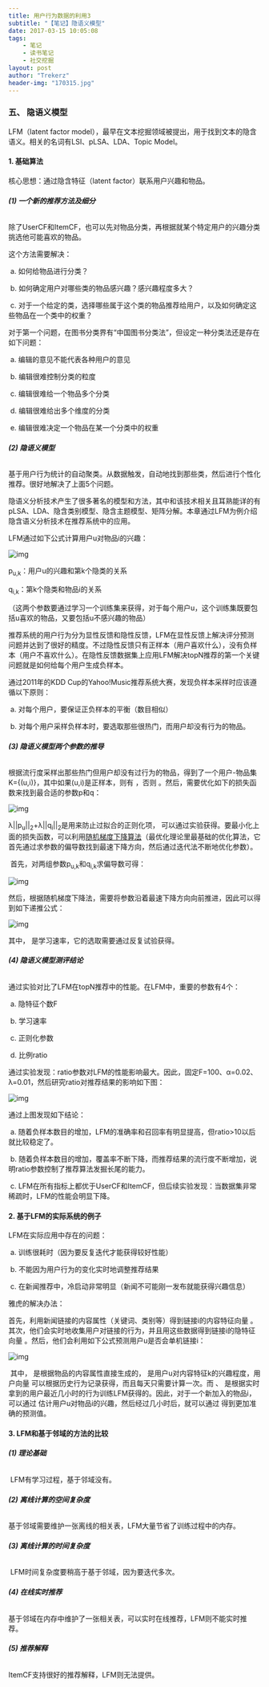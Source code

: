 ```yaml
---
title: 用户行为数据的利用3
subtitle: "【笔记】隐语义模型"
date: 2017-03-15 10:05:08
tags: 
	- 笔记
	- 读书笔记
	- 社交挖掘
layout: post
author: "Trekerz"
header-img: "170315.jpg"
---
```




### **五、  隐语义模型**

LFM（latent factor model），最早在文本挖掘领域被提出，用于找到文本的隐含语义。相关的名词有LSI、pLSA、LDA、Topic Model。

#### **1.    基础算法**

核心思想：通过隐含特征（latent factor）联系用户兴趣和物品。

###### **(1)  一个新的推荐方法及细分**

​        除了UserCF和ItemCF，也可以先对物品分类，再根据就某个特定用户的兴趣分类挑选他可能喜欢的物品。

 

这个方法需要解决：

​	a.    如何给物品进行分类？

​	b.    如何确定用户对哪些类的物品感兴趣？感兴趣程度多大？

​	c.    对于一个给定的类，选择哪些属于这个类的物品推荐给用户，以及如何确定这些物品在一个类中的权重？

 

对于第一个问题，在图书分类界有“中国图书分类法”，但设定一种分类法还是存在如下问题：

​	a.    编辑的意见不能代表各种用户的意见

​	b.    编辑很难控制分类的粒度

​	c.    编辑很难给一个物品多个分类

​	d.    编辑很难给出多个维度的分类

​	e.    编辑很难决定一个物品在某一个分类中的权重

 

###### **(2)  隐语义模型**

​        基于用户行为统计的自动聚类。从数据触发，自动地找到那些类，然后进行个性化推荐。很好地解决了上面5个问题。

​        隐语义分析技术产生了很多著名的模型和方法，其中和该技术相关且耳熟能详的有pLSA、LDA、隐含类别模型、隐含主题模型、矩阵分解。本章通过LFM为例介绍隐含语义分析技术在推荐系统中的应用。

 

LFM通过如下公式计算用户u对物品i的兴趣：

![img](1.png)

p<sub>u,k</sub>：用户u的兴趣和第k个隐类的关系

q<sub>i,k</sub>：第k个隐类和物品i的关系

（这两个参数要通过学习一个训练集来获得，对于每个用户u，这个训练集既要包括u喜欢的物品，又要包括u不感兴趣的物品）

 

 推荐系统的用户行为分为显性反馈和隐性反馈，LFM在显性反馈上解决评分预测问题并达到了很好的精度。不过隐性反馈只有正样本（用户喜欢什么），没有负样本（用户不喜欢什么）。在隐性反馈数据集上应用LFM解决topN推荐的第一个关键问题就是如何给每个用户生成负样本。

通过2011年的KDD Cup的Yahoo!Music推荐系统大赛，发现负样本采样时应该遵循以下原则：

​	a.    对每个用户，要保证正负样本的平衡（数目相似）

​	b.    对每个用户采样负样本时，要选取那些很热门，而用户却没有行为的物品。

###### **(3)  隐语义模型两个参数的推导**

​        根据流行度采样出那些热门但用户却没有过行为的物品，得到了一个用户-物品集K={(u,i)}，其中如果(u,i)是正样本，则有 ，否则 。然后，需要优化如下的损失函数来找到最合适的参数p和q：

![img](2.png)

​        λ||p<sub>u</sub>||<sub>2</sub>+λ||q<sub>i</sub>||<sub>2</sub>是用来防止过拟合的正则化项， 可以通过实验获得。要最小化上面的损失函数，可以利用<u>随机梯度下降算法</u>（最优化理论里最基础的优化算法，它首先通过求参数的偏导数找到最速下降方向，然后通过迭代法不断地优化参数）。

​        首先，对两组参数p<sub>u,k</sub>和q<sub>i,k</sub>求偏导数可得：

![img](3.png)

​        然后，根据随机梯度下降法，需要将参数沿着最速下降方向向前推进，因此可以得到如下递推公式：

![img](4.png)

其中， 是学习速率，它的选取需要通过反复试验获得。

###### **(4)  隐语义模型测评结论**

 通过实验对比了LFM在topN推荐中的性能。在LFM中，重要的参数有4个：

​	a.    隐特征个数F

​	b.    学习速率 

​	c.    正则化参数 

​	d.     比例ratio

通过实验发现：ratio参数对LFM的性能影响最大。因此，固定F=100、α=0.02、λ=0.01，然后研究ratio对推荐结果的影响如下图：

![img](5.png)

通过上图发现如下结论：

​	a.    随着负样本数目的增加，LFM的准确率和召回率有明显提高，但ratio>10以后就比较稳定了。

​	b.    随着负样本数目的增加，覆盖率不断下降，而推荐结果的流行度不断增加，说明ratio参数控制了推荐算法发掘长尾的能力。

​	c.    LFM在所有指标上都优于UserCF和ItemCF，但后续实验发现：当数据集非常稀疏时，LFM的性能会明显下降。

#### **2.    基于LFM的实际系统的例子**

LFM在实际应用中存在的问题：

​	a.    训练很耗时（因为要反复迭代才能获得较好性能）

​	b.    不能因为用户行为的变化实时地调整推荐结果

​	c.    在新闻推荐中，冷启动非常明显（新闻不可能刚一发布就能获得兴趣信息）

雅虎的解决办法：

​        首先，利用新闻链接的内容属性（关键词、类别等）得到链接i的内容特征向量 。其次，他们会实时地收集用户对链接的行为，并且用这些数据得到链接i的隐特征向量 。然后，他们会利用如下公式预测用户u是否会单机链接i：

![img](6.png)

​        其中， 是根据物品的内容属性直接生成的， 是用户u对内容特征k的兴趣程度，用户向量 可以根据历史行为记录获得，而且每天只需要计算一次。而 、 是根据实时拿到的用户最近几小时的行为训练LFM获得的。因此，对于一个新加入的物品i，可以通过 估计用户u对物品i的兴趣，然后经过几小时后，就可以通过 得到更加准确的预测值。

#### **3.    LFM和基于邻域的方法的比较**

###### **(1)  理论基础**

​	LFM有学习过程，基于邻域没有。

###### **(2)  离线计算的空间复杂度**

​	基于邻域需要维护一张离线的相关表，LFM大量节省了训练过程中的内存。

###### **(3)  离线计算的时间复杂度**

​	LFM时间复杂度要稍高于基于邻域，因为要迭代多次。

###### **(4)  在线实时推荐**

​	基于邻域在内存中维护了一张相关表，可以实时在线推荐，LFM则不能实时推荐。

###### **(5)  推荐解释**

ItemCF支持很好的推荐解释，LFM则无法提供。

<br/>

